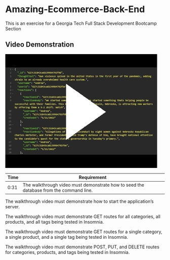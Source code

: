 # Amazing-Ecommerce-Back-End
This is an exercise for a Georgia Tech Full Stack Development Bootcamp Section

## Video Demonstration   
[![Demonstration Video Thumbnail](./ReadMe/demo_thumbnail.jpg)](https://youtu.be/iC5MR6ARu-I)   


Time |   Requirement
-----|----------------
0:31 | The walkthrough video must demonstrate how to seed the database from the command line.

The walkthrough video must demonstrate how to start the application’s server.

The walkthrough video must demonstrate GET routes for all categories, all products, and all tags being tested in Insomnia.

The walkthrough video must demonstrate GET routes for a single category, a single product, and a single tag being tested in Insomnia.

The walkthrough video must demonstrate POST, PUT, and DELETE routes for categories, products, and tags being tested in Insomnia.
